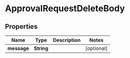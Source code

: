 

# ApprovalRequestDeleteBody


## Properties

| Name | Type | Description | Notes |
|------------ | ------------- | ------------- | -------------|
|**message** | **String** |  |  [optional] |



